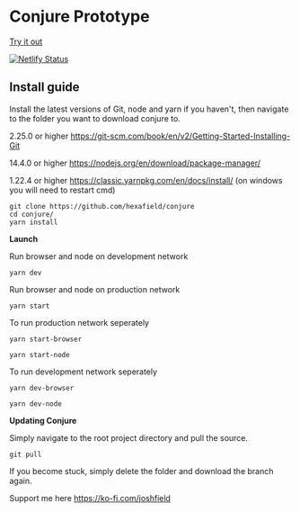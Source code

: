 # Conjure Prototype

[Try it out](https://dev.conjure.world/)

[![Netlify Status](https://api.netlify.com/api/v1/badges/cc732b95-d887-4a2d-8a33-2a8e94d46808/deploy-status)](https://app.netlify.com/sites/devconjureworld/deploys)

## Install guide

Install the latest versions of Git, node and yarn if you haven't, then navigate to the folder you want to download conjure to.

2.25.0 or higher https://git-scm.com/book/en/v2/Getting-Started-Installing-Git	

14.4.0 or higher https://nodejs.org/en/download/package-manager/	

1.22.4 or higher https://classic.yarnpkg.com/en/docs/install/ (on windows you will need to restart cmd)	

```	
git clone https://github.com/hexafield/conjure
cd conjure/	
yarn install	
```	

**Launch**

Run browser and node on development network

`yarn dev`

Run browser and node on production network

`yarn start`

To run production network seperately 

`yarn start-browser`

`yarn start-node`

To run development network seperately

`yarn dev-browser`

`yarn dev-node`

**Updating Conjure**	

Simply navigate to the root project directory and pull the source.	
```	
git pull	
```	

If you become stuck, simply delete the folder and download the branch again.

Support me here https://ko-fi.com/joshfield